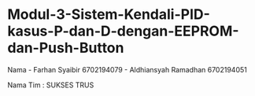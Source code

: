 # Modul-3-Sistem-Kendali-PID-kasus-P-dan-D-dengan-EEPROM-dan-Push-Button

Nama - Farhan Syaibir        6702194079 
     - Aldhiansyah Ramadhan  6702194051

Nama Tim : SUKSES TRUS
